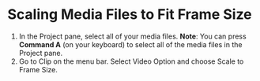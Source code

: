 # Scaling Media Files to Fit Frame Size

1. In the Project pane, select all of your media files. **Note**: You can press **Command A** \(on your keyboard\) to select all of the media files in the Project pane.
2. Go to Clip on the menu bar. Select Video Option and choose Scale to Frame Size.




